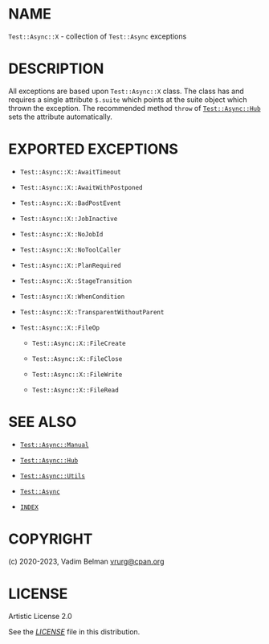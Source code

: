 # NAME

`Test::Async::X` - collection of `Test::Async` exceptions

# DESCRIPTION

All exceptions are based upon `Test::Async::X` class. The class has and requires a single attribute `$.suite` which points at the suite object which thrown the exception. The recommended method `throw` of [`Test::Async::Hub`](Hub.md) sets the attribute automatically.

# EXPORTED EXCEPTIONS

  - `Test::Async::X::AwaitTimeout`

  - `Test::Async::X::AwaitWithPostponed`

  - `Test::Async::X::BadPostEvent`

  - `Test::Async::X::JobInactive`

  - `Test::Async::X::NoJobId`

  - `Test::Async::X::NoToolCaller`

  - `Test::Async::X::PlanRequired`

  - `Test::Async::X::StageTransition`

  - `Test::Async::X::WhenCondition`

  - `Test::Async::X::TransparentWithoutParent`

  - `Test::Async::X::FileOp`
    
      - `Test::Async::X::FileCreate`
    
      - `Test::Async::X::FileClose`
    
      - `Test::Async::X::FileWrite`
    
      - `Test::Async::X::FileRead`

# SEE ALSO

  - [`Test::Async::Manual`](Manual.md)

  - [`Test::Async::Hub`](Hub.md)

  - [`Test::Async::Utils`](Utils.md)

  - [`Test::Async`](../Async.md)

  - [`INDEX`](../../../../INDEX.md)

# COPYRIGHT

(c) 2020-2023, Vadim Belman <vrurg@cpan.org>

# LICENSE

Artistic License 2.0

See the [*LICENSE*](../../../../LICENSE) file in this distribution.
